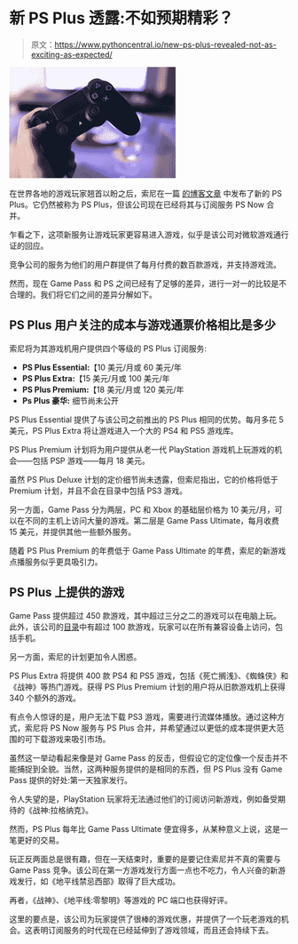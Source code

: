 # 新 PS Plus 透露:不如预期精彩？

> 原文：<https://www.pythoncentral.io/new-ps-plus-revealed-not-as-exciting-as-expected/>

[![playstation](img/5695d0a3e2b28e4a8c02c4f4f9ae23e3.png)](https://www.pythoncentral.io/wp-content/uploads/2022/04/pexels-jeshoots-21067.jpg)

在世界各地的游戏玩家翘首以盼之后，索尼在一篇 [的博客文章](https://blog.playstation.com/2022/03/29/all-new-playstation-plus-launches-in-june-with-700-games-and-more-value-than-ever/#sf255029422) 中发布了新的 PS Plus。它仍然被称为 PS Plus，但该公司现在已经将其与订阅服务 PS Now 合并。

乍看之下，这项新服务让游戏玩家更容易进入游戏，似乎是该公司对微软游戏通行证的回应。

竞争公司的服务为他们的用户群提供了每月付费的数百款游戏，并支持游戏流。

然而，现在 Game Pass 和 PS 之间已经有了足够的差异，进行一对一的比较是不合理的。我们将它们之间的差异分解如下。

## **PS Plus 用户关注的成本与游戏通票价格相比是多少**

索尼将为其游戏机用户提供四个等级的 PS Plus 订阅服务:

*   **PS Plus Essential:**【10 美元/月或 60 美元/年
*   **PS Plus Extra:**【15 美元/月或 100 美元/年
*   **PS Plus Premium:**【18 美元/月或 120 美元/年
*   **Ps Plus 豪华:** 细节尚未公开

PS Plus Essential 提供了与该公司之前推出的 PS Plus 相同的优势。每月多花 5 美元，PS Plus Extra 将让游戏进入一个大的 PS4 和 PS5 游戏库。

PS Plus Premium 计划将为用户提供从老一代 PlayStation 游戏机上玩游戏的机会——包括 PSP 游戏——每月 18 美元。

虽然 PS Plus Deluxe 计划的定价细节尚未透露，但索尼指出，它的价格将低于 Premium 计划，并且不会在目录中包括 PS3 游戏。

另一方面，Game Pass 分为两层，PC 和 Xbox 的基础层价格为 10 美元/月，可以在不同的主机上访问大量的游戏。第二层是 Game Pass Ultimate，每月收费 15 美元，并提供其他一些额外服务。

随着 PS Plus Premium 的年费低于 Game Pass Ultimate 的年费，索尼的新游戏点播服务似乎更具吸引力。

## **PS Plus 上提供的游戏**

Game Pass 提供超过 450 款游戏，其中超过三分之二的游戏可以在电脑上玩。此外，该公司的[目录](https://www.pythoncentral.io/writing-models-for-your-first-python-django-application/)中有超过 100 款游戏，玩家可以在所有兼容设备上访问，包括手机。

另一方面，索尼的计划更加令人困惑。

PS Plus Extra 将提供 400 款 PS4 和 PS5 游戏，包括《死亡搁浅》、《蜘蛛侠》和《战神》等热门游戏。获得 PS Plus Premium 计划的用户将从旧款游戏机上获得 340 个额外的游戏。

有点令人惊讶的是，用户无法下载 PS3 游戏，需要进行流媒体播放。通过这种方式，索尼将 PS Now 服务与 PS Plus 合并，并希望通过以更低的成本提供更大范围的可下载游戏来吸引市场。

虽然这一举动看起来像是对 Game Pass 的反击，但假设它的定位像一个反击并不能捕捉到全貌。当然，这两种服务提供的是相同的东西，但 PS Plus 没有 Game Pass 提供的好处:第一天独家发行。

令人失望的是，PlayStation 玩家将无法通过他们的订阅访问新游戏，例如备受期待的《战神:拉格纳克》。

然而，PS Plus 每年比 Game Pass Ultimate 便宜得多，从某种意义上说，这是一笔更好的交易。

玩正反两面总是很有趣，但在一天结束时，重要的是要记住索尼并不真的需要与 Game Pass 竞争。该公司在第一方游戏发行方面一点也不吃力，令人兴奋的新游戏发行，如《地平线禁忌西部》取得了巨大成功。

再者，《战神》、《地平线:零黎明》等游戏的 PC 端口也获得好评。

这里的要点是，该公司为玩家提供了很棒的[](https://www.gamecamp.gg/)游戏优惠，并提供了一个玩老游戏的机会。这表明订阅服务的时代现在已经延伸到了游戏领域，而且还会持续下去。